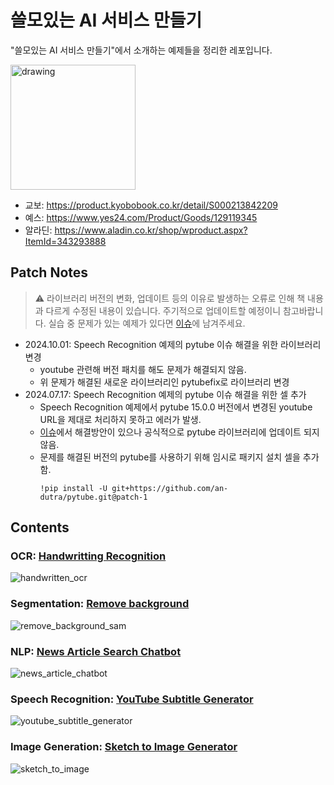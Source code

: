 # 쓸모있는 AI 서비스 만들기
"쓸모있는 AI 서비스 만들기"에서 소개하는 예제들을 정리한 레포입니다.

<img src="https://github.com/user-attachments/assets/4e906e73-8bf2-49ba-9af4-348d05385dec" alt="drawing" width="200"/>

- 교보: https://product.kyobobook.co.kr/detail/S000213842209
- 예스: https://www.yes24.com/Product/Goods/129119345
- 알라딘: https://www.aladin.co.kr/shop/wproduct.aspx?ItemId=343293888

## Patch Notes
> ⚠️ 라이브러리 버전의 변화, 업데이트 등의 이유로 발생하는 오류로 인해 책 내용과 다르게 수정된 내용이 있습니다. 주기적으로 업데이트할 예정이니 참고바랍니다. 실습 중 문제가 있는 예제가 있다면 [이슈](https://github.com/MrSyee/dl_apps/issues)에 남겨주세요.

- 2024.10.01: Speech Recognition 예제의 pytube 이슈 해결을 위한 라이브러리 변경
  - youtube 관련해 버전 패치를 해도 문제가 해결되지 않음.
  - 위 문제가 해결된 새로운 라이브러리인 pytubefix로 라이브러리 변경
- 2024.07.17: Speech Recognition 예제의 pytube 이슈 해결을 위한 셀 추가
  - Speech Recognition 예제에서 pytube 15.0.0 버전에서 변경된 youtube URL을 제대로 처리하지 못하고 에러가 발생.
  - [이슈](https://github.com/pytube/pytube/issues/1954)에서 해결방안이 있으나 공식적으로 pytube 라이브러리에 업데이트 되지 않음.
  - 문제를 해결된 버전의 pytube를 사용하기 위해 임시로 패키지 설치 셀을 추가함.
    ```
    !pip install -U git+https://github.com/an-dutra/pytube.git@patch-1
    ```

## Contents
### OCR: [Handwritting Recognition](ocr/)
![handwritten_ocr](https://github.com/MrSyee/dl_apps/assets/17582508/24998a51-bc4c-4b1f-b20b-34722dbab708)

### Segmentation: [Remove background](segmentation/)
![remove_background_sam](https://github.com/MrSyee/dl_apps/assets/17582508/b6447983-7797-4b9d-bc8c-e219600435cb)

### NLP: [News Article Search Chatbot](nlp/)
![news_article_chatbot](https://github.com/MrSyee/dl_apps/assets/17582508/11993e84-f296-4759-b709-913bc601b640)

### Speech Recognition: [YouTube Subtitle Generator](speech_recognition)
![youtube_subtitle_generator](https://github.com/MrSyee/dl_apps/assets/17582508/4e628115-e7eb-496a-96c7-4d54c0562084)

### Image Generation: [Sketch to Image Generator](image_generation)
![sketch_to_image](https://github.com/MrSyee/dl_apps/assets/17582508/9f1e60c3-f612-499c-90ed-e42d2a6ad379)

